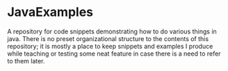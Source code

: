 # JavaExamples
A repository for code snippets demonstrating how to do various things in java. There is no preset organizational structure to the contents of this repository; it is mostly a place to keep snippets and examples I produce while teaching or testing some neat feature in case there is a need to refer to them later.
